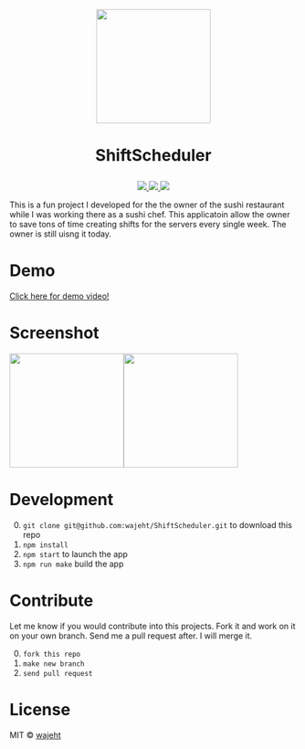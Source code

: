 <p align="center"><img src="https://github.com/wajeht/ShiftScheduler/blob/master/src/images/scheduler.png?raw=true" width="200"></p>

# <p align="center">ShiftScheduler</p>

<p align="center">
    <a href="#">
        <img src="https://img.shields.io/badge/platform-linux%20-green" /></a><a href="#">
        <img src="https://img.shields.io/badge/platform-windows%20-green" /></a><a href="#">
        <img src="https://img.shields.io/badge/platform-macOS%20-green" /></a>
</center>

This is a fun project I developed for the the owner of the sushi restaurant while I was working there as a sushi chef. This applicatoin allow the owner to save tons of time creating shifts for the servers every single week. The owner is still uisng it today.

# Demo

[Click here for demo video!](https://jaw.cool/projects/)

# Screenshot

<img src="https://raw.githubusercontent.com/wajeht/ShiftScheduler/master/src/images/screenshot.png" width="200"><img src="https://github.com/wajeht/ShiftScheduler/blob/master/src/images/result.png?raw=true" width="200">

# Development

0. `git clone git@github.com:wajeht/ShiftScheduler.git` to download this repo
1. `npm install`
2. `npm start` to launch the app
3. `npm run make` build the app

# Contribute

Let me know if you would contribute into this projects. Fork it and work on it on your own branch. Send me a pull request after. I will merge it.

0. `fork this repo`
1. `make new branch`
2. `send pull request`

# License

MIT © [wajeht](https://wajeht.github.io/)
